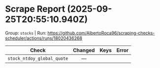 # Scrape Report (2025-09-25T20:55:10.940Z)

Group: `stocks`  |  Run: https://github.com/AlbertoRoca96/scraping-checks-scheduler/actions/runs/18020436268

| Check | Changed | Keys | Error |
|---|:---:|:--|:--|
| `stock_ntdoy_global_quote` | — |  |  |
